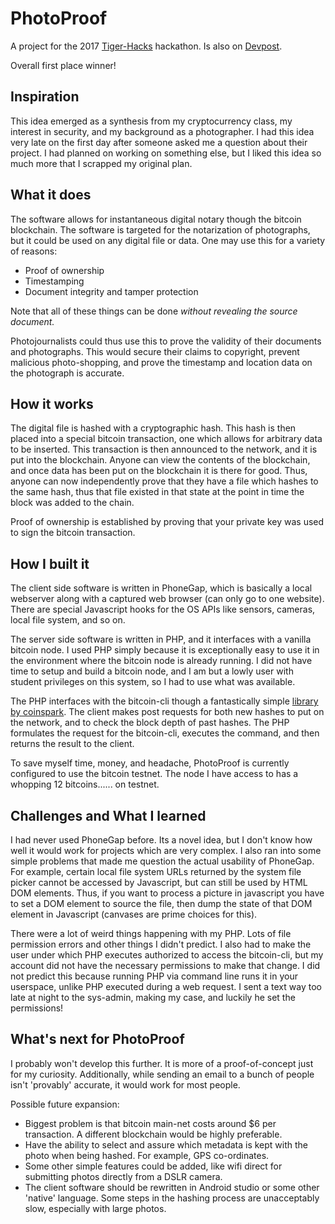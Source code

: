 # PhotoProof
A project for the 2017 [Tiger-Hacks](http://tiger-hacks.com/) hackathon. Is also on [Devpost](https://devpost.com/software/photoproof).

Overall first place winner!

## Inspiration

This idea emerged as a synthesis from my cryptocurrency class, my interest in security, and my background as a photographer. I had this idea very late on the first day after someone asked me a question about their project. I had planned on working on something else, but I liked this idea so much more that I scrapped my original plan.

## What it does

The software allows for instantaneous digital notary though the bitcoin blockchain. The software is targeted for the notarization of photographs, but it could be used on any digital file or data. One may use this for a variety of reasons:

* Proof of ownership
* Timestamping
* Document integrity and tamper protection

Note that all of these things can be done  *without revealing the source document.*

Photojournalists could thus use this to prove the validity of their documents and photographs. This would secure their claims to copyright, prevent malicious photo-shopping, and prove the timestamp and location data on the photograph is accurate.


## How it works

The digital file is hashed with a cryptographic hash. This hash is then placed into a special bitcoin transaction, one which allows for arbitrary data to be inserted. This transaction is then announced to the network, and it is put into the blockchain. Anyone can view the contents of the blockchain, and once data has been put on the blockchain it is there for good. Thus, anyone can now independently prove that they have a file which hashes to the same hash, thus that file existed in that state at the point in time the block was added to the chain.

Proof of ownership is established by proving that your private key was used to sign the bitcoin transaction.

## How I built it

The client side software is written in PhoneGap, which is basically a local webserver along with a captured web browser (can only go to one website). There are special Javascript hooks for the OS APIs like sensors, cameras, local file system, and so on.

The server side software is written in PHP, and it interfaces with a vanilla bitcoin node. I used PHP simply because it is exceptionally easy to use it in the environment where the bitcoin node is already running. I did not have time to setup and build a bitcoin node, and I am but a lowly user with student privileges on this system, so I had to use what was available.

The PHP interfaces with the bitcoin-cli though a fantastically simple [library by coinspark](https://github.com/coinspark/php-OP_RETURN). The client makes post requests for both new hashes to put on the network, and to check the block depth of past hashes. The PHP formulates the request for the bitcoin-cli, executes the command, and then returns the result to the client.

To save myself time, money, and headache, PhotoProof is currently configured to use the bitcoin testnet. The node I have access to has a whopping 12 bitcoins...... on testnet.

## Challenges and What I learned

I had never used PhoneGap before. Its a novel idea, but I don't know how well it would work for projects which are very complex. I also ran into some simple problems that made me question the actual usability of PhoneGap. For example, certain local file system URLs returned by the system file picker cannot be accessed by Javascript, but can still be used by HTML DOM elements. Thus, if you want to process a picture in javascript you have to set a DOM element to source the file, then dump the state of that DOM element in Javascript (canvases are prime choices for this).

There were a lot of weird things happening with my PHP. Lots of file permission errors and other things I didn't predict. I also had to make the user under which PHP executes authorized to access the bitcoin-cli, but my account did not have the necessary permissions to make that change. I did not predict this because running PHP via command line runs it in your userspace, unlike PHP executed during a web request. I sent a text way too late at night to the sys-admin, making my case, and luckily he set the permissions!

## What's next for PhotoProof

I probably won't develop this further. It is more of a proof-of-concept just for my curiosity. Additionally, while sending an email to a bunch of people isn't 'provably' accurate, it would work for most people.

Possible future expansion:

* Biggest problem is that bitcoin main-net costs around $6 per transaction. A different blockchain would be highly preferable.
* Have the ability to select and assure which metadata is kept with the photo when being hashed. For example, GPS co-ordinates.
* Some other simple features could be added, like wifi direct for submitting photos directly from a DSLR camera.
* The client software should be rewritten in Android studio or some other 'native' language. Some steps in the hashing process are unacceptably slow, especially with large photos.
